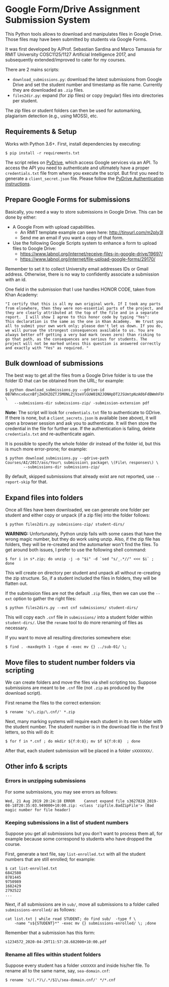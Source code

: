 # Google Form/Drive Assignment Submission System #

This Python tools allows to download and manipulates files in Google Drive. Those files may have been submitted by students via Google Forms.

It was first developed by A/Prof. Sebastian Sardina and Marco Tamassia for RMIT University COSC1125/1127 Artificial Intelligence 2017, and subsequently extended/improved to cater for my courses.

There are 2 mains scripts:

- `download_submissions.py`: download the latest submissions from Google Drive and set the student number and timestamp as file name. Currently they are downloaded as `.zip` files.
- `files2dir.py`: expand (for zip files) or copy (regular) files into directories per student.

The zip files or student folders can then be used for automarking, plagiarism detection (e.g., using MOSS), etc.

## Requirements & Setup

Works with Python 3.6+. First, install dependencies by executing:

```shell
$ pip install -r requirements.txt
```

The script relies on [PyDrive](https://pythonhosted.org/PyDrive/), which access Google services via an API. To access the API you need to authenticate and ultimately have a proper `credentials.txt` file from where you execute the script. But first you need to generate a `client_secret.json` file. Please follow the [PyDrive Authentication instructions](https://pythonhosted.org/PyDrive/quickstart.html#authentication).

## Prepare Google Forms for submissions

Basically, you need a way to store submissions in Google Drive. This can be done by either:

- A Google From with upload capabilities.
  - An RMIT template example can seen here: http://tinyurl.com/m2ply3l
  - Send me an email if you want a copy of that form.
- Use the following Google Scripts system to enhance a form to upload files to Google Drive:
  - https://www.labnol.org/internet/receive-files-in-google-drive/19697/
  - https://www.labnol.org/internet/file-upload-google-forms/29170/

Remember to set it to collect University email addresses IDs or Gmail address.  Otherwise, there is no way to confidently associate a submission with an id.

One field in the submission that I use handles HONOR CODE, taken from Khan Academy:

```
"I certify that this is all my own original work. If I took any parts from elsewhere, then they were non-essential parts of the project, and they are clearly attributed at the top of the file and in a separate report.  I will show I agree to this honor code by typing "Yes":
This declaration is the same as the one in Khan Academy.  We trust you all to submit your own work only; please don't let us down. If you do, we will pursue the strongest consequences available to us. You are always better off getting a very bad mark (even zero) than risking to go that path, as the consequences are serious for students. The project will not be marked unless this question is answered correctly and exactly with "Yes" as required. "
```

## Bulk download of submissions

The best way to get all the files from a Google Drive folder is to use the folder ID that can be obtained from the URL; for example:

```shell
$ python download_submissions.py --gdrive-id 0B7Whncx6ucnBfjZmOXZOZTJ5M0NLZjVzeVlGUW01N2JONHpDT2JSUmtpNzA0bFdBWmhFbVU \
    --submissions-dir submissions-zip/ -submission-extension pdf
```

**Note:** The script will look for `credentials.txt` file to authenticate to GDrive. If there is none, but a `client_secrets.json` is available (see above), it will open a browser session and ask you to authenticate. It will then store the credential in the file for further use. If the authentication is failing, delete `credentials.txt` and re-authenticate again.

It is possible to specify the whole folder dir instead of the folder id, but this is much more error-prone; for example:

```shell
$ python download_submissions.py --gdrive-path Courses/AI/2017/ass/Your\ submission\ package\ \(File\ responses\) \
        --submissions-dir submissions-zip/
```

By default, skipped submissions that already exist are not reported, use `--report-skip` for that.

## Expand files into folders

Once all files have been downloaded, we can generate one folder per student and either copy or  unpack (if a zip file) into the folder follows:

```shell
$ python files2dirs.py submissions-zip/ student-dirs/
```

**WARNING:** Unfortunately, Python unzip fails with some cases that have the wrong magic number, but they do work using unzip. Also, if the zip file has folders, they will be re-created and the automarker won't find the files. To get around both issues, I prefer to use the following shell command:

```shell
$ for i in s*.zip; do unzip -j -o "$i" -d `sed "s/_.*//" <<< $i` ; done
```

This will create on directory per student and unpack all without re-creating the zip structure. So, if a student included the files in folders, they will be flatten out.

If the submission files are not the default `.zip` files, then we can use the `--ext` option to gather the right files:

```shell
$ python files2dirs.py --ext cnf submissions/ student-dirs/
```

This will copy each `.cnf` file in `submissions/` into a student folder within `student-dirs/`. Use the `rename` tool to do more renaming of files as necessary.

If you want to move all resulting directories somewhere else:

```shell
$ find . -maxdepth 1 -type d -exec mv {} ../sub-01/ \;
```

## Move files to student number folders via scripting

We can create folders and move the files via shell scripting too. Suppose submissions are meant to be `.cnf` file (not `.zip` as produced by the download script).

First rename the files to the correct extension:

```shell
$ rename 's/\.zip/\.cnf/' *.zip
```

Next, many marking systems will require each student in its own folder with the student number. The student number is in the download file in the first 9 letters, so this will do it:

```shell
$ for f in *.cnf ; do mkdir ${f:0:8}; mv $f ${f:0:8}  ; done
```

After that, each student submission will be placed in a folder `sXXXXXXX/`.

## Other info & scripts

### Errors in unzipping submissions

For some submissions, you may see errors as follows:

```shell
Wed, 21 Aug 2019 20:24:18 ERROR    Cannot expand file s3627828_2019-08-18T20:35:03.949000+10:00.zip: <class 'zipfile.BadZipFile'> (Bad magic number for file header)
```

### Keeping submissions in a list of student numbers

Suppose you get all submissions but you don't want to process them all, for example because some correspond to students who have dropped the course.

First, generate a text file, say `list-enrolled.txt` with all the student numbers that are still enrolled; for example:

```
$ cat list-enrolled.txt
6842580
8781445
9750989
1682429
2792522
...
```

Next, if all submissions are in `sub/`, move all submissions to a folder called `submissions-enrolled/` as follows:

```shell
cat list.txt | while read STUDENT; do find sub/  -type f \
    -name "s${STUDENT}*" -exec mv {} submissions-enrolled/ \; ;done
```

Remember that a submission has this form:

```
s1234572_2020-04-29T11:57:28.682000+10:00.pdf
```

### Rename all files within student folders

Suppose every student has a folder `sXXXXXX` and inside his/her file. To rename all to the same name, say, `sea-domain.cnf`:

```shell
$ rename 's/(.*)\/.*/$1\/sea-domain.cnf/' */*.cnf
```
